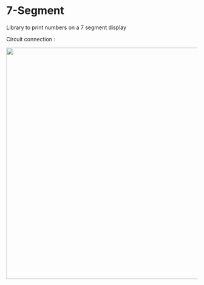 # 7-Segment
Library to print numbers on a 7 segment display

Circuit connection : 
<p align="center">
  <img src="https://hobbytronicsblog.files.wordpress.com/2017/08/schematic2.png?w=609&h=527" width="609"/>
</p>

